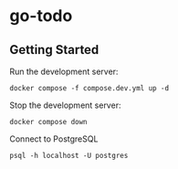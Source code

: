 # go-todo

## Getting Started

Run the development server:

```
docker compose -f compose.dev.yml up -d
```

Stop the development server:

```
docker compose down
```

Connect to PostgreSQL

```
psql -h localhost -U postgres
```
